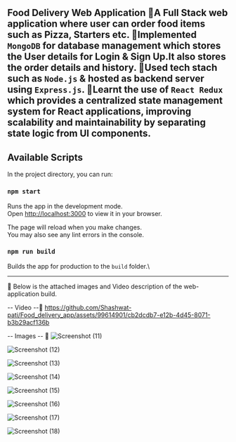 Food Delivery Web Application
🔸A Full Stack web application where user can order food items such as Pizza, Starters etc.
🔸Implemented `MongoDB` for database management which stores the User details for Login & Sign Up.It also stores the order details and history.
🔸Used tech stach such as `Node.js` & hosted as backend server using `Express.js`.
🔸Learnt the use of `React Redux` which provides a centralized state management system for React applications, improving scalability and maintainability by separating state logic from UI components.
-----------------------------------------------------------------------------------



## Available Scripts
In the project directory, you can run:

### `npm start`
Runs the app in the development mode.\
Open [http://localhost:3000](http://localhost:3000) to view it in your browser.

The page will reload when you make changes.\
You may also see any lint errors in the console.

### `npm run build`
Builds the app for production to the `build` folder.\

-----------------------------------------------------------------------------------


🔖 Below is the attached images and Video description of the web-application build.

-- Video --🎥
https://github.com/Shashwat-pati/Food_delivery_app/assets/99614901/cb2dcdb7-e12b-4d45-8071-b3b29acf136b

-- Images -- 📸
![Screenshot (11)](https://github.com/Shashwat-pati/Food_delivery_app/assets/99614901/e8254cc5-51fa-49b4-afd9-aa4a10f7c294)

![Screenshot (12)](https://github.com/Shashwat-pati/Food_delivery_app/assets/99614901/3e0e53ae-535f-4820-a308-c384c35f0bb7)

![Screenshot (13)](https://github.com/Shashwat-pati/Food_delivery_app/assets/99614901/0b8245a7-c738-4300-8732-5e15768e9cce)

![Screenshot (14)](https://github.com/Shashwat-pati/Food_delivery_app/assets/99614901/98af5a74-eb26-4576-aafe-6bd8729a27d7)

![Screenshot (15)](https://github.com/Shashwat-pati/Food_delivery_app/assets/99614901/87c150b5-91e0-41a1-920f-61403e09b468)

![Screenshot (16)](https://github.com/Shashwat-pati/Food_delivery_app/assets/99614901/878cfa25-e184-4243-842a-0fd1f1d68e35)

![Screenshot (17)](https://github.com/Shashwat-pati/Food_delivery_app/assets/99614901/d500d3e0-e28f-483d-90d0-9d83dbb2eeda)

![Screenshot (18)](https://github.com/Shashwat-pati/Food_delivery_app/assets/99614901/30271272-288c-468c-a751-76a1710e01e1)




